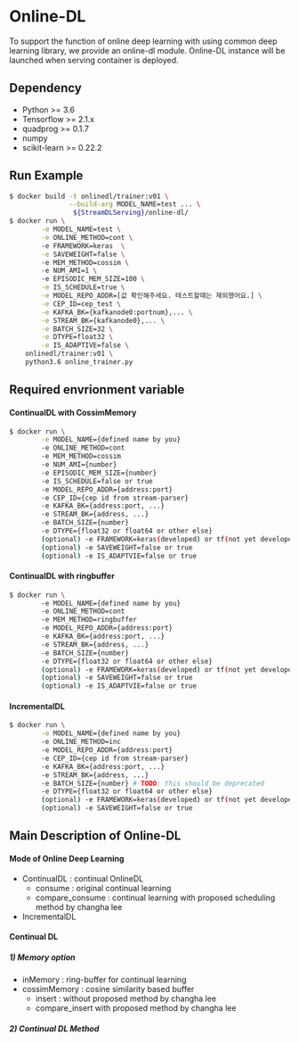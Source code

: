 # Online-DL
To support the function of online deep learning with using common deep learning library, we provide an online-dl module.
Online-DL instance will be launched when serving container is deployed.

## Dependency
* Python >= 3.6
* Tensorflow >= 2.1.x
* quadprog >= 0.1.7
* numpy
* scikit-learn >= 0.22.2

## Run Example
```bash
$ docker build -t onlinedl/trainer:v01 \
               --build-arg MODEL_NAME=test ... \
                ${StreamDLServing}/online-dl/
$ docker run \
        -e MODEL_NAME=test \
        -e ONLINE_METHOD=cont \ 
        -e FRAMEWORK=keras  \
        -e SAVEWEIGHT=false \ 
        -e MEM_METHOD=cossim \ 
        -e NUM_AMI=1 \ 
        -e EPISODIC_MEM_SIZE=100 \
        -e IS_SCHEDULE=true \
        -e MODEL_REPO_ADDR=[값 확인해주세요. 테스트할때는 제외했어요.] \
        -e CEP_ID=cep_test \
        -e KAFKA_BK={kafkanode0:portnum},... \
        -e STREAM_BK={kafkanode0},... \
        -e BATCH_SIZE=32 \
        -e DTYPE=float32 \
        -e IS_ADAPTIVE=false \
    onlinedl/trainer:v01 \
    python3.6 online_trainer.py
```

## Required envrionment variable
#### ContinualDL with CossimMemory
```bash
$ docker run \
        -e MODEL_NAME={defined name by you}
        -e ONLINE_METHOD=cont
        -e MEM_METHOD=cossim
        -e NUM_AMI={number}
        -e EPISODIC_MEM_SIZE={number}
        -e IS_SCHEDULE=false or true
        -e MODEL_REPO_ADDR={address:port}
        -e CEP_ID={cep id from stream-parser}
        -e KAFKA_BK={address:port, ...}
        -e STREAM_BK={address, ...}
        -e BATCH_SIZE={number}
        -e DTYPE={float32 or float64 or other else}
        (optional) -e FRAMEWORK=keras(developed) or tf(not yet developed)
        (optional) -e SAVEWEIGHT=false or true
        (optional) -e IS_ADAPTVIE=false or true
```

#### ContinualDL with ringbuffer
```bash
$ docker run \ 
        -e MODEL_NAME={defined name by you}
        -e ONLINE_METHOD=cont
        -e MEM_METHOD=ringbuffer
        -e MODEL_REPO_ADDR={address:port}
        -e KAFKA_BK={address:port, ...}
        -e STREAM_BK={address, ...}
        -e BATCH_SIZE={number}
        -e DTYPE={float32 or float64 or other else}
        (optional) -e FRAMEWORK=keras(developed) or tf(not yet developed)
        (optional) -e SAVEWEIGHT=false or true
        (optional) -e IS_ADAPTVIE=false or true
```

#### IncrementalDL
```bash
$ docker run \
        -e MODEL_NAME={defined name by you}
        -e ONLINE_METHOD=inc
        -e MODEL_REPO_ADDR={address:port}
        -e CEP_ID={cep id from stream-parser}
        -e KAFKA_BK={address:port, ...}
        -e STREAM_BK={address, ...}
        -e BATCH_SIZE={number} # TODO: this should be deprecated
        -e DTYPE={float32 or float64 or other else}
        (optional) -e FRAMEWORK=keras(developed) or tf(not yet developed)
        (optional) -e SAVEWEIGHT=false or true
```

## Main Description of Online-DL


#### Mode of Online Deep Learning
* ContinualDL : continual OnlineDL
  * consume : original continual learning
  * compare_consume : continual learning with proposed scheduling method by changha lee
* IncrementalDL

#### Continual DL

##### 1) Memory option
* inMemory : ring-buffer for continual learning
* cossimMemory : cosine similarity based buffer
  * insert : without proposed method by changha lee
  * compare_insert with proposed method by changha lee
  
##### 2) Continual DL Method
